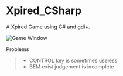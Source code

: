 # Xpired_CSharp
A Xpired Game using C# and gdi+.

![Game Window](https://github.com/KanameAimu/Xpired_CSharp/tree/master/doc/Main.png)  

Problems
>* CONTROL key is sometimes useless
>* BEM exist judgement is incomplete

